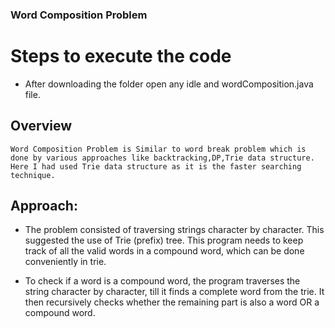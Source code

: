 ### Word Composition Problem

# Steps to execute the code
* After downloading the folder open any idle and wordComposition.java file. 

## Overview
`Word Composition Problem is Similar to word break problem which is done by various approaches like backtracking,DP,Trie data structure. Here I had used Trie data structure as it is the faster searching technique.`

## Approach:
* The problem consisted of traversing strings character by character. This suggested the use of Trie (prefix) tree. This program needs to keep track of all the valid words in a compound word, which can be done conveniently in trie.

* To check if a word is a compound word, the program traverses the string character by character, till it finds a complete word from the trie. It then recursively checks whether the remaining part is also a word OR a compound word.